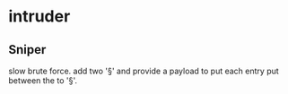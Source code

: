 # intruder

## Sniper

slow brute force. add two '§' and provide a payload to put each entry put between the to '§'.
